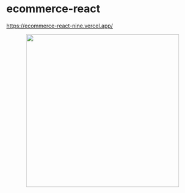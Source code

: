 # ecommerce-react

https://ecommerce-react-nine.vercel.app/


<div align="center"> <img src="https://github.com/theerudito/ecommerce-react/blob/master/ecomerce.png" width="400px"</img> </div>
